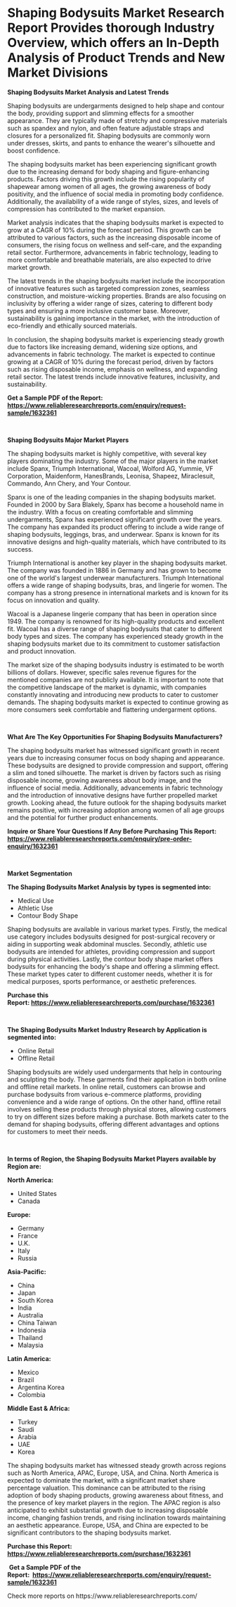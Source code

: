 <p><h1>Shaping Bodysuits Market Research Report Provides thorough Industry Overview, which offers an In-Depth Analysis of Product Trends and New Market Divisions</h1></p><p><strong>Shaping Bodysuits Market Analysis and Latest Trends</strong></p>
<p><p>Shaping bodysuits are undergarments designed to help shape and contour the body, providing support and slimming effects for a smoother appearance. They are typically made of stretchy and compressive materials such as spandex and nylon, and often feature adjustable straps and closures for a personalized fit. Shaping bodysuits are commonly worn under dresses, skirts, and pants to enhance the wearer's silhouette and boost confidence.</p><p>The shaping bodysuits market has been experiencing significant growth due to the increasing demand for body shaping and figure-enhancing products. Factors driving this growth include the rising popularity of shapewear among women of all ages, the growing awareness of body positivity, and the influence of social media in promoting body confidence. Additionally, the availability of a wide range of styles, sizes, and levels of compression has contributed to the market expansion.</p><p>Market analysis indicates that the shaping bodysuits market is expected to grow at a CAGR of 10% during the forecast period. This growth can be attributed to various factors, such as the increasing disposable income of consumers, the rising focus on wellness and self-care, and the expanding retail sector. Furthermore, advancements in fabric technology, leading to more comfortable and breathable materials, are also expected to drive market growth.</p><p>The latest trends in the shaping bodysuits market include the incorporation of innovative features such as targeted compression zones, seamless construction, and moisture-wicking properties. Brands are also focusing on inclusivity by offering a wider range of sizes, catering to different body types and ensuring a more inclusive customer base. Moreover, sustainability is gaining importance in the market, with the introduction of eco-friendly and ethically sourced materials.</p><p>In conclusion, the shaping bodysuits market is experiencing steady growth due to factors like increasing demand, widening size options, and advancements in fabric technology. The market is expected to continue growing at a CAGR of 10% during the forecast period, driven by factors such as rising disposable income, emphasis on wellness, and expanding retail sector. The latest trends include innovative features, inclusivity, and sustainability.</p></p>
<p><strong>Get a Sample PDF of the Report:&nbsp; <a href="https://www.reliableresearchreports.com/enquiry/request-sample/1632361">https://www.reliableresearchreports.com/enquiry/request-sample/1632361</a></strong></p>
<p>&nbsp;</p>
<p><strong>Shaping Bodysuits Major Market Players</strong></p>
<p><p>The shaping bodysuits market is highly competitive, with several key players dominating the industry. Some of the major players in the market include Spanx, Triumph International, Wacoal, Wolford AG, Yummie, VF Corporation, Maidenform, HanesBrands, Leonisa, Shapeez, Miraclesuit, Commando, Ann Chery, and Your Contour.</p><p>Spanx is one of the leading companies in the shaping bodysuits market. Founded in 2000 by Sara Blakely, Spanx has become a household name in the industry. With a focus on creating comfortable and slimming undergarments, Spanx has experienced significant growth over the years. The company has expanded its product offering to include a wide range of shaping bodysuits, leggings, bras, and underwear. Spanx is known for its innovative designs and high-quality materials, which have contributed to its success.</p><p>Triumph International is another key player in the shaping bodysuits market. The company was founded in 1886 in Germany and has grown to become one of the world's largest underwear manufacturers. Triumph International offers a wide range of shaping bodysuits, bras, and lingerie for women. The company has a strong presence in international markets and is known for its focus on innovation and quality.</p><p>Wacoal is a Japanese lingerie company that has been in operation since 1949. The company is renowned for its high-quality products and excellent fit. Wacoal has a diverse range of shaping bodysuits that cater to different body types and sizes. The company has experienced steady growth in the shaping bodysuits market due to its commitment to customer satisfaction and product innovation.</p><p>The market size of the shaping bodysuits industry is estimated to be worth billions of dollars. However, specific sales revenue figures for the mentioned companies are not publicly available. It is important to note that the competitive landscape of the market is dynamic, with companies constantly innovating and introducing new products to cater to customer demands. The shaping bodysuits market is expected to continue growing as more consumers seek comfortable and flattering undergarment options.</p></p>
<p>&nbsp;</p>
<p><strong>What Are The Key Opportunities For Shaping Bodysuits Manufacturers?</strong></p>
<p><p>The shaping bodysuits market has witnessed significant growth in recent years due to increasing consumer focus on body shaping and appearance. These bodysuits are designed to provide compression and support, offering a slim and toned silhouette. The market is driven by factors such as rising disposable income, growing awareness about body image, and the influence of social media. Additionally, advancements in fabric technology and the introduction of innovative designs have further propelled market growth. Looking ahead, the future outlook for the shaping bodysuits market remains positive, with increasing adoption among women of all age groups and the potential for further product enhancements.</p></p>
<p><strong>Inquire or Share Your Questions If Any Before Purchasing This Report: <a href="https://www.reliableresearchreports.com/enquiry/pre-order-enquiry/1632361">https://www.reliableresearchreports.com/enquiry/pre-order-enquiry/1632361</a></strong></p>
<p>&nbsp;</p>
<p><strong>Market Segmentation</strong></p>
<p><strong>The Shaping Bodysuits Market Analysis by types is segmented into:</strong></p>
<p><ul><li>Medical Use</li><li>Athletic Use</li><li>Contour Body Shape</li></ul></p>
<p><p>Shaping bodysuits are available in various market types. Firstly, the medical use category includes bodysuits designed for post-surgical recovery or aiding in supporting weak abdominal muscles. Secondly, athletic use bodysuits are intended for athletes, providing compression and support during physical activities. Lastly, the contour body shape market offers bodysuits for enhancing the body's shape and offering a slimming effect. These market types cater to different customer needs, whether it is for medical purposes, sports performance, or aesthetic preferences.</p></p>
<p><strong>Purchase this Report:&nbsp;<a href="https://www.reliableresearchreports.com/purchase/1632361">https://www.reliableresearchreports.com/purchase/1632361</a></strong></p>
<p>&nbsp;</p>
<p><strong>The Shaping Bodysuits Market Industry Research by Application is segmented into:</strong></p>
<p><ul><li>Online Retail</li><li>Offline Retail</li></ul></p>
<p><p>Shaping bodysuits are widely used undergarments that help in contouring and sculpting the body. These garments find their application in both online and offline retail markets. In online retail, customers can browse and purchase bodysuits from various e-commerce platforms, providing convenience and a wide range of options. On the other hand, offline retail involves selling these products through physical stores, allowing customers to try on different sizes before making a purchase. Both markets cater to the demand for shaping bodysuits, offering different advantages and options for customers to meet their needs.</p></p>
<p>&nbsp;</p>
<p><strong>In terms of Region, the Shaping Bodysuits Market Players available by Region are:</strong></p>
<p>
    <p> <strong> North America: </strong>
        <ul>
            <li>United States</li>
            <li>Canada</li>
        </ul>
        </p> 
    <p> <strong> Europe: </strong>
        <ul>
            <li>Germany</li>
            <li>France</li>
            <li>U.K.</li>
            <li>Italy</li>
            <li>Russia</li>
        </ul>
        </p> 
    <p> <strong> Asia-Pacific: </strong>
        <ul>
            <li>China</li>
            <li>Japan</li>
            <li>South Korea</li>
            <li>India</li>
            <li>Australia</li>
            <li>China Taiwan</li>
            <li>Indonesia</li>
            <li>Thailand</li>
            <li>Malaysia</li>
        </ul>
        </p> 
    <p> <strong> Latin America: </strong>
        <ul>
            <li>Mexico</li>
            <li>Brazil</li>
            <li>Argentina Korea</li>
            <li>Colombia</li>
        </ul>
        </p> 
    <p> <strong> Middle East & Africa: </strong>
        <ul>
            <li>Turkey</li>
            <li>Saudi</li>
            <li>Arabia</li>
            <li>UAE</li>
            <li>Korea</li>
        </ul>
    </p>
    </p>
<p><p>The shaping bodysuits market has witnessed steady growth across regions such as North America, APAC, Europe, USA, and China. North America is expected to dominate the market, with a significant market share percentage valuation. This dominance can be attributed to the rising adoption of body shaping products, growing awareness about fitness, and the presence of key market players in the region. The APAC region is also anticipated to exhibit substantial growth due to increasing disposable income, changing fashion trends, and rising inclination towards maintaining an aesthetic appearance. Europe, USA, and China are expected to be significant contributors to the shaping bodysuits market.</p></p>
<p><strong>Purchase this Report: <a href="https://www.reliableresearchreports.com/purchase/1632361">https://www.reliableresearchreports.com/purchase/1632361</a></strong></p>
<p>&nbsp;<strong>Get a Sample PDF of the Report:&nbsp;&nbsp;<a href="https://www.reliableresearchreports.com/enquiry/request-sample/1632361">https://www.reliableresearchreports.com/enquiry/request-sample/1632361</a></strong></p>
<p><strong></strong></p>
<p>Check more reports on https://www.reliableresearchreports.com/</p>